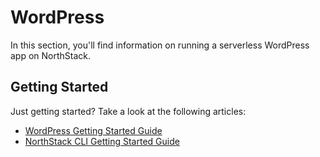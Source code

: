 # WordPress

In this section, you'll find information on running a serverless WordPress app on NorthStack.

## Getting Started

Just getting started? Take a look at the following articles:

* [WordPress Getting Started Guide](/wordpress/getting-started.md)
* [NorthStack CLI Getting Started Guide](/getting-started.md)